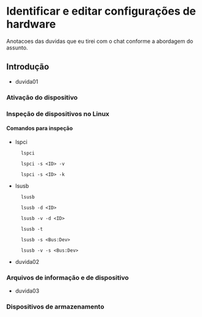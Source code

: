 # Identificar e editar configurações de hardware

Anotacoes das duvidas que eu tirei com o chat conforme a abordagem do assunto.

## Introdução

- duvida01

### Ativação do dispositivo

### Inspeção de dispositivos no Linux

#### Comandos para inspeção

- lspci

        lspci

        lspci -s <ID> -v

        lspci -s <ID> -k

- lsusb

        lsusb
        
        lsusb -d <ID>

        lsusb -v -d <ID>

        lsusb -t

        lsusb -s <Bus:Dev>

        lsusb -v -s <Bus:Dev>

- duvida02

### Arquivos de informação e de dispositivo

- duvida03

### Dispositivos de armazenamento
